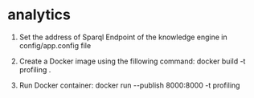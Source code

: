 # analytics
1. Set the address of Sparql Endpoint of the knowledge engine in config/app.config file 

2. Create a Docker image using the fillowing command:
docker build -t profiling .


3. Run Docker container:
docker run --publish 8000:8000 -t profiling
